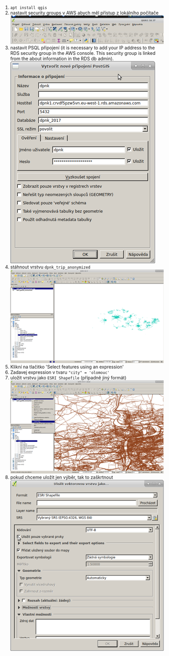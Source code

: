 1. `apt install qgis`
1. nastavit security groups v AWS abych měl přístup z lokálního počítače
![](screenshots_qgis/Screenshot2.png)
1. nastavit PSQL připojení (it is necessary to add your IP address to the RDS security group in the AWS console. This security group is linked from the about information in the RDS db admin).
![](screenshots_qgis/Screenshot1.png)
1. stáhnout vrstvu `dpnk_trip_anonymized`
![](screenshots_qgis/Screenshot3.png)
1. Klikní na tlačitko 'Select features using an expression'
1. Zadavej expression v tvaru `"city" = 'olomouc'`
1. uložit vrstvu jako `ESRI Shapefile` (případně jiný formát)
![](screenshots_qgis/Screenshot5.png)
1. pokud chceme uložit jen výběr, tak to zaškrtnout
![](screenshots_qgis/Screenshot4.png)
